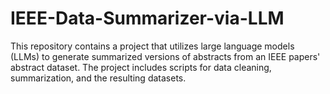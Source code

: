 # IEEE-Data-Summarizer-via-LLM
This repository contains a project that utilizes large language models (LLMs) to generate summarized versions of abstracts from an IEEE papers' abstract dataset. The project includes scripts for data cleaning, summarization, and the resulting datasets.
